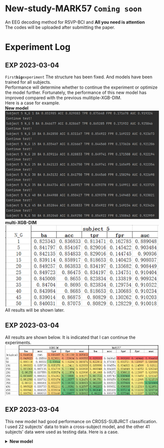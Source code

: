 # New-study-MARK57 `Coming soon`
An EEG decoding method for RSVP-BCI and **All you need is attention** <br>
The codes will be uploaded after submitting the paper.
# Experiment Log
## EXP 2023-03-04 
`First`**`big`**`experiment`
The structure has been fixed. And models have been trained for all subjects.<br> Performance will determine whether to continue the experiment or optimize the model further. Fortunately, the performance of this new model has improved compared with the previous mulitiple-XGB-DIM. <br>
Here is a case for example.<br>
<b>New model</b><br>
![sub5.png](https://raw.githubusercontent.com/bowenliee/New-study-MARK57/master/example/sub5.png)<br>
<b>multi-XGB-DIM</b><br>
![sub5_comparison.png](https://raw.githubusercontent.com/bowenliee/New-study-MARK57/master/example/sub5_comparison.png)<br>
All results will be shown later.

## EXP 2023-03-04 
All results are shown below. It is indicated that I can continue the experiments.<br>
![comparison.png](https://raw.githubusercontent.com/bowenliee/New-study-MARK57/master/example/comparison.png)<br>

## EXP 2023-03-04
This new model had good performance on CROSS-SUBJRCT classification. I used 22 subjects' data to train a cross-subject model, and the other 41 subjects' data were used as testing data. Here is a case.
<details><summary><b>New model</b></summary>
Subject 5 N_G 1 BA 0.817454 ACC 0.838063 TPR 0.796154 FPR 0.161245 AUC 0.876462<br>
Subject 5 N_G 5 BA 0.844047 ACC 0.875500 TPR 0.811538 FPR 0.123443 AUC 0.914418<br>
Subject 5 N_G 10 BA 0.850357 ACC 0.876750 TPR 0.823077 FPR 0.122363 AUC 0.921953<br>
Subject 5 N_G 15 BA 0.857683 ACC 0.880000 TPR 0.834615 FPR 0.119250 AUC 0.925092<br>
Subject 5 N_G 20 BA 0.863769 ACC 0.880813 TPR 0.846154 FPR 0.118615 AUC 0.927052<br>
Subject 5 N_G 25 BA 0.863706 ACC 0.880688 TPR 0.846154 FPR 0.118742 AUC 0.928445<br>
Subject 5 N_G 30 BA 0.858223 ACC 0.881063 TPR 0.834615 FPR 0.118170 AUC 0.927787<br>
Subject 5 N_G 35 BA 0.861719 ACC 0.880500 TPR 0.842308 FPR 0.118869 AUC 0.927867<br>
Subject 5 N_G 40 BA 0.859733 ACC 0.880313 TPR 0.838462 FPR 0.118996 AUC 0.927082
